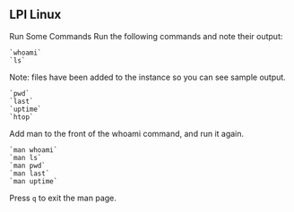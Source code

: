 ## LPI Linux

Run Some Commands
Run the following commands and note their output:
```
`whoami`
`ls`
```

Note: files have been added to the instance so you can see sample output.
```
`pwd`
`last`
`uptime`
`htop`
```

Add man to the front of the whoami command, and run it again.
```
`man whoami`
`man ls`
`man pwd`
`man last`
`man uptime`
```

Press `q` to exit the man page.
